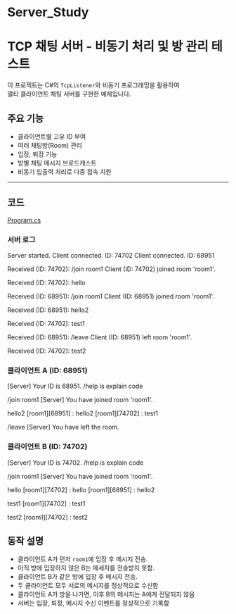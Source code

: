 
# Server_Study


# TCP 채팅 서버 - 비동기 처리 및 방 관리 테스트

이 프로젝트는 C#의 `TcpListener`와 비동기 프로그래밍을 활용하여  
멀티 클라이언트 채팅 서버를 구현한 예제입니다.

## 주요 기능

- 클라이언트별 고유 ID 부여
- 여러 채팅방(Room) 관리
- 입장, 퇴장 기능
- 방별 채팅 메시지 브로드캐스트
- 비동기 입출력 처리로 다중 접속 지원

---


## 코드
[Program.cs](./Program.cs)

### 서버 로그

Server started.
Client connected. ID: 74702
Client connected. ID: 68951

Received (ID: 74702): /join room1
Client (ID: 74702) joined room 'room1'.

Received (ID: 74702): hello

Received (ID: 68951): /join room1
Client (ID: 68951) joined room 'room1'.

Received (ID: 68951): hello2

Received (ID: 74702): test1

Received (ID: 68951): /leave
Client (ID: 68951) left room 'room1'.

Received (ID: 74702): test2




### 클라이언트 A (ID: 68951)


[Server] Your ID is 68951.
/help is explain code

/join room1
[Server] You have joined room 'room1'.

hello2
[room1][68951] : hello2
[room1][74702] : test1

/leave
[Server] You have left the room.






### 클라이언트 B (ID: 74702)


[Server] Your ID is 74702.
/help is explain code

/join room1
[Server] You have joined room 'room1'.

hello
[room1][74702] : hello
[room1][68951] : hello2

test1
[room1][74702] : test1

test2
[room1][74702] : test2


## 동작 설명

- 클라이언트 A가 먼저 `room1`에 입장 후 메시지 전송.
- 아직 방에 입장하지 않은 B는 메세지를 전송받지 못함.
- 클라이언트 B가 같은 방에 입장 후 메시지 전송.
- 두 클라이언트 모두 서로의 메시지를 정상적으로 수신함  
- 클라이언트 A가 방을 나가면, 이후 B의 메시지는 A에게 전달되지 않음  
- 서버는 입장, 퇴장, 메시지 수신 이벤트를 정상적으로 기록함
  

